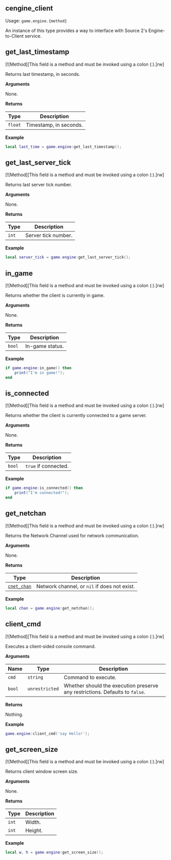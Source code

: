 ## cengine_client

Usage: `game.engine.{method}`

An instance of this type provides a way to interface with Source 2's Engine-to-Client service.

## get_last_timestamp

[![Method][This field is a method and must be invoked using a colon (:).]rw]

Returns last timestamp, in seconds.

**Arguments**

None.

**Returns**

| Type | Description |
| ---- | ----------- |
| `float` | Timestamp, in seconds. |

**Example**

```lua
local last_time = game.engine:get_last_timestamp();
```

## get_last_server_tick

[![Method][This field is a method and must be invoked using a colon (:).]rw]

Returns last server tick number.

**Arguments**

None.

**Returns**

| Type | Description |
| ---- | ----------- |
| `int` | Server tick number. |

**Example**

```lua
local server_tick = game.engine:get_last_server_tick();
```

## in_game

[![Method][This field is a method and must be invoked using a colon (:).]rw]

Returns whether the client is currently in game.

**Arguments**

None.

**Returns**

| Type | Description |
| ---- | ----------- |
| `bool` | In-game status. |

**Example**

```lua
if game.engine:in_game() then
    print("I'm in game!");
end
```

## is_connected

[![Method][This field is a method and must be invoked using a colon (:).]rw]

Returns whether the client is currently connected to a game server.

**Arguments**

None.

**Returns**

| Type | Description |
| ---- | ----------- |
| `bool` | `true` if connected. |

**Example**

```lua
if game.engine:is_connected() then
    print("I'm connected!");
end
```

## get_netchan

[![Method][This field is a method and must be invoked using a colon (:).]rw]

Returns the Network Channel used for network communication.

**Arguments**

None.

**Returns**

| Type | Description |
| ---- | ----------- |
| [`cnet_chan`](/api/game/cengine-client/cnet-chan "Provides a way to interface with a Network Channel's class") | Network channel, or `nil` if does not exist. |

**Example**

```lua
local chan = game.engine:get_netchan();
```

## client_cmd

[![Method][This field is a method and must be invoked using a colon (:).]rw]

Executes a client-sided console command.

**Arguments**

| Name | Type | Description |
| ---- | ---- | ----------- |
| `cmd` | `string` | Command to execute. |
| `bool` | `unrestricted` | Whether should the execution preserve any restrictions. Defaults to `false`. |

**Returns**

Nothing.

**Example**

```lua
game.engine:client_cmd('say Hello!');
```

## get_screen_size

[![Method][This field is a method and must be invoked using a colon (:).]rw]

Returns client window screen size.

**Arguments**

None.

**Returns**

| Type | Description |
| ---- | ----------- |
| `int` | Width. |
| `int` | Height. |

**Example**

```lua
local w, h = game.engine:get_screen_size();
```